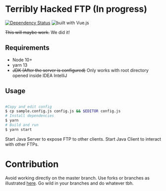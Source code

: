 # Terribly Hacked FTP (In progress)

[![Dependency Status](https://david-dm.org/irtesamthehack/terribly-hacked-ftp.svg)](https://david-dm.org/irtesamthehack/terribly-hacked-ftp) ![built with Vue.js](https://img.shields.io/badge/built_with_Vue.js-4FC08D.svg?logo=vue.js&logoColor=fff)

~~This will maybe work.~~ We did it!

## Requirements

- Node 10+
- yarn 13
- ~~JDK (After the server is configured)~~ Only works with root directory opened inside IDEA IntelliJ

## Usage

```bash

#Copy and edit config
$ cp sample.config.js config.js && $EDITOR config.js
# Install dependencies
$ yarn
# Build and run
$ yarn start

```

Start Java Server to expose FTP to other clients. Start Java Client to interact with other FTPs.

# Contribution

Avoid working directly on the master branch. Use forks or branches as illustrated [here](https://guides.github.com/introduction/flow/). Go wild in your branches and do whatever tbh.